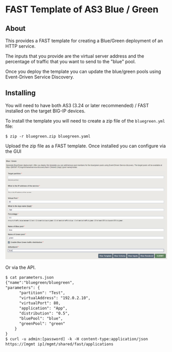 # FAST Template of AS3 Blue / Green

## About

This provides a FAST template for creating a Blue/Green deployment of an HTTP service.

The inputs that you provide are the virtual server address and the  percentage of traffic that you want to send to the "blue" pool.

Once you deploy the template you can update the blue/green pools using Event-Driven Service Discovery.

## Installing

You will need to have both AS3 (3.24 or later recommended) / FAST installed on the target BIG-IP devices.

To install the template you will need to create a zip file of the `bluegreen.yml` file:

```
$ zip -r bluegreen.zip bluegreen.yaml
```

Upload the zip file as a FAST template.  Once installed you can configure via the GUI

![](./fast-bluegreen.png)

Or via the API.

```
$ cat parameters.json
{"name":"bluegreen/bluegreen",
"parameters": {
      "partition": "Test",
      "virtualAddress": "192.0.2.10",
      "virtualPort": 80,
      "application": "App",
      "distribution": "0.5",
      "bluePool": "blue",
      "greenPool": "green"
    }
}
$ curl -u admin:[password] -k -H content-type:application/json https://[mgmt ip]/mgmt/shared/fast/applications
```